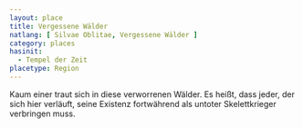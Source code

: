 ```yaml
---
layout: place
title: Vergessene Wälder
natlang: [ Silvae Oblitae, Vergessene Wälder ]
category: places
hasinit:
  - Tempel der Zeit
placetype: Region
---
```


Kaum einer traut sich in diese verworrenen Wälder. Es heißt, dass jeder, der sich hier verläuft, seine Existenz
fortwährend als untoter Skelettkrieger verbringen muss.